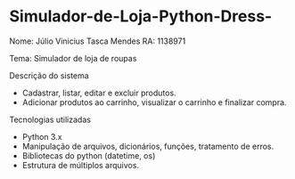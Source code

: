# Simulador-de-Loja-Python-Dress-

Nome: Júlio Vinicius Tasca Mendes
RA: 1138971

Tema: Simulador de loja de roupas

Descrição do sistema
- Cadastrar, listar, editar e excluir produtos.
- Adicionar produtos ao carrinho, visualizar o carrinho e finalizar compra.

Tecnologias utilizadas
- Python 3.x
- Manipulação de arquivos, dicionários, funções, tratamento de erros.
- Bibliotecas do python (datetime, os)
- Estrutura de múltiplos arquivos.

